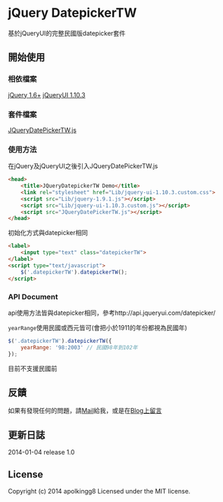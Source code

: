 jQuery DatepickerTW
================================

基於jQueryUI的完整民國版datepicker套件

## 開始使用

### 相依檔案

[jQuery 1.6+](http://jquery.com)
[jQueryUI 1.10.3](http://jqueryui.com)

### 套件檔案

[JQueryDatePickerTW.js](https://github.com/apolkingg8/JQueryDatePickerTW/blob/master/JQueryDatePickerTW.js)

### 使用方法

在jQuery及jQueryUI之後引入JQueryDatePickerTW.js

```html
<head>
    <title>JQueryDatepickerTW Demo</title>
    <link rel="stylesheet" href="Lib/jquery-ui-1.10.3.custom.css">
    <script src="Lib/jquery-1.9.1.js"></script>
    <script src="Lib/jquery-ui-1.10.3.custom.js"></script>
    <script src="JQueryDatePickerTW.js"></script>
</head>
```

初始化方式與datepicker相同

```html
<label>
    <input type="text" class="datepickerTW">
</label>
<script type="text/javascript">
    $('.datepickerTW').datepickerTW();
</script>
```

### API Document

api使用方法皆與datepicker相同，參考http://api.jqueryui.com/datepicker/

`yearRange`使用民國或西元皆可(會把小於1911的年份都視為民國年)
```js
$('.datepickerTW').datepickerTW({
    yearRange: '98:2003' // 民國98年到102年
});
```

目前不支援民國前

## 反饋

如果有發現任何的問題，請[Mail](apolkingg8@gmail.com)給我，或是在[Blog上留言](http://apolkingg8.logdown.com/posts/173178-jquerydatepicker-republic-of-china)

## 更新日誌

2014-01-04 release 1.0

## License

Copyright (c) 2014 apolkingg8
Licensed under the MIT license.
